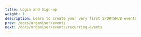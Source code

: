 ```yaml
---
title: Login and Sign-up
weight: 1
description: Learn to create your very first SPORTSHUB event!
prev: /docs/organiser/events
next: /docs/organiser/events/recurring-events
---
```

